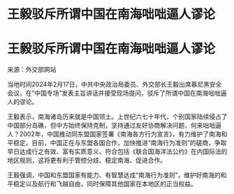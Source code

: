 # 王毅驳斥所谓中国在南海咄咄逼人谬论

# 王毅驳斥所谓中国在南海咄咄逼人谬论

来源：外交部网站

当地时间2024年2月17日，中共中央政治局委员、外交部长王毅出席慕尼黑安全会议，在“中国专场”发表主旨讲话并接受现场提问，驳斥了所谓中国在南海咄咄逼人的谬论。

王毅表示，南海诸岛历来就是中国领土。上世纪六七十年代，个别国家陆续侵占了中国部分岛礁，但中方始终保持克制，坚持通过友好协商解决问题，何来咄咄逼人？2002年，中国推动同东盟国家签署《南海各方行为宣言》，有力维护了南海和平稳定。目前，中国正在与东盟各国合作，加快推进“南海行为准则”的磋商，争取早日达成行之有效、富有实质意义、符合包括《联合国海洋法公约》在内国际法的地区规则，这将更有利于管控分歧、稳定南海、促进合作。

王毅强调，中国和东盟国家有能力、有智慧达成“南海行为准则”，维护好南海的和平稳定以及航行和飞越自由，同时保障其他国家在本地区的正当权益。

